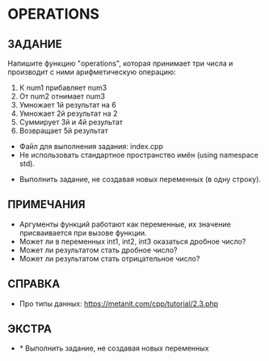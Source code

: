 # OPERATIONS

## ЗАДАНИЕ
Напишите функцию "operations", которая принимает три числа и производит с ними арифметическую операцию:
1) К num1 прибавляет num3
2) От num2 отнимает num3
3) Умножает 1й результат на 6
4) Умножает 2й результат на 2
5) Суммирует 3й и 4й результат
6) Возвращает 5й результат

- Файл для выполнения задания: index.cpp
- Не использовать стандартное пространство имён (using namespace std).

* Выполнить задание, не создавая новых переменных (в одну строку).

## ПРИМЕЧАНИЯ
- Аргументы функций работают как переменные, их значение присваивается при вызове функции.
- Может ли в переменных int1, int2, int3 оказаться дробное число?
- Может ли результатом стать дробное число?
- Может ли результатом стать отрицательное число?

## СПРАВКА
- Про типы данных: https://metanit.com/cpp/tutorial/2.3.php

## ЭКСТРА
- \* Выполнить задание, не создавая новых переменных